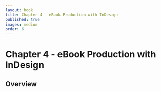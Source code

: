 ```yaml
---
layout: book
title: Chapter 4 - eBook Production with InDesign
published: true
images: medium
order: 6
---
```

# Chapter 4 - eBook Production with InDesign

## Overview
